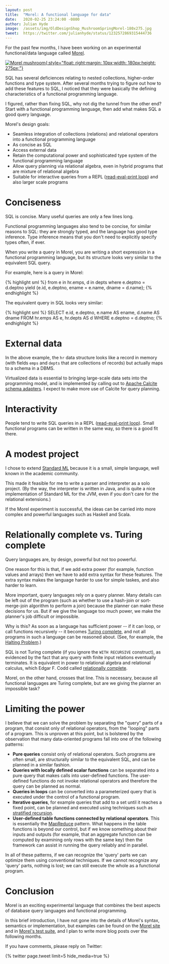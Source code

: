 ```yaml
---
layout: post
title:  "Morel: A functional language for data"
date:   2020-02-25 23:24:00 -0800
author: Julian Hyde
image:  /assets/img/OldDesignShop_MushroomSpringMorel-180x275.jpg
tweet:  https://twitter.com/julianhyde/status/1232572869315444736
---
```


For the past few months, I have been working on an experimental
functional/data language called
[Morel](https://github.com/julianhyde/morel).

[![Morel mushroom](/assets/img/OldDesignShop_MushroomSpringMorel-180x275.jpg "Morel mushroom (credit: OldDesignShop.com)"){:style="float: right;margin: 10px;width: 180px;height: 275px;"}](https://olddesignshop.com/wp-content/uploads/2015/03/OldDesignShop_MushroomSpringMorel-670x1024.jpg)

SQL has several deficiences relating to nested collections,
higher-order functions and type system. After several months trying to
figure out how to add these features to SQL, I noticed that they were
basically the defining characteristics of a functional programming
language.

I figured, rather than fixing SQL, why not dig the tunnel from the
other end?  Start with a functional programming language, then add what
makes SQL a good query language.

Morel's design goals:

* Seamless integration of collections (relations) and relational
  operators into a functional programming language
* As concise as SQL
* Access external data
* Retain the computational power and sophisticated type system of the
  functional programming language
* Allow query planning via relational algebra, even in hybrid programs
  that are mixture of relational algebra
* Suitable for interactive queries from a REPL
  ([read-eval-print loop](https://en.wikipedia.org/wiki/Read%E2%80%93eval%E2%80%93print_loop))
  and also larger scale programs

# Conciseness

SQL is concise. Many useful queries are only a few lines long.

Functional programming languages also tend to be concise, for similar
reasons to SQL: they are strongly typed, and the language has good
type inference. Type inference means that you don't need to explicitly
specify types often, if ever.

When you write a query in Morel, you are writing a short expression in
a functional programming language, but its structure looks very
similar to the equivalent SQL query.

For example, here is a query in Morel:

{% highlight sml %}
from e in hr.emps,
    d in depts
where e.deptno = d.deptno
yield {e.id, e.deptno, ename = e.name, dname = d.name};
{% endhighlight %}

The equivalent query in SQL looks very similar:

{% highlight sml %}
SELECT e.id, e.deptno, e.name AS ename, d.name AS dname
FROM hr.emps AS e,
    hr.depts AS d
WHERE e.deptno = d.deptno;
{% endhighlight %}

# External data

In the above example, the `hr` data structure looks like a record in
memory (with fields `emps` and `depts` that are collections of
records) but actually maps to a schema in a DBMS.

Virtualized data is essential to bringing large-scale data sets into
the programming model, and is implemented by calling out to
[Apache Calcite schema adapters](https://calcite.apache.org/docs/adapter.html).
I expect to make more use of Calcite for query planning.

# Interactivity

People tend to write SQL queries in a REPL
([read-eval-print loop](https://en.wikipedia.org/wiki/Read%E2%80%93eval%E2%80%93print_loop)).
Small functional programs can be written in the same way, so there is
a good fit there.

# A modest project

I chose to extend
[Standard ML](https://en.wikipedia.org/wiki/Standard_ML) because it is
a small, simple language, well known in the academic community.

This made it feasible for me to write a parser and interpreter as a
solo project. (By the way, the interpreter is written in Java, and is
quite a nice implementation of Standard ML for the JVM, even if you
don't care for the relational extensions.)

If the Morel experiment is successful, the ideas can be carried into
more complex and powerful languages such as Haskell and Scala.

# Relationally complete vs. Turing complete

Query languages are, by design, powerful but not too powerful.

One reason for this is that, if we add extra power (for example,
function values and arrays) then we have to add extra syntax for these
features. The extra syntax makes the language harder to use for simple
taskes, and also harder to learn.

More important, query languages rely on a query planner.  Many details
can be left out of the program (such as whether to use a hash-join or
sort-merge-join algorithm to perform a join) because the planner can
make these decisions for us.  But if we give the language too much
power, we make the planner's job difficult or impossible.

Why is this? As soon as a language has sufficient power -- if it can loop,
or call functions recursively -- it becomes
[Turing complete](https://en.wikipedia.org/wiki/Turing_completeness),
and not all programs in such a language can be reasoned about. (See,
for example, the
[Halting Problem](https://en.wikipedia.org/wiki/Halting_problem).)

SQL is not Turing complete (if you ignore the `WITH RECURSIVE`
construct), as evidenced by the fact that any query with finite input
relations eventually terminates. It is equivalent in power to
relational algebra and relational calculus, which Edgar F. Codd called
[relationally complete](https://en.wikipedia.org/wiki/Codd%27s_theorem).

Morel, on the other hand, crosses that line. This is necessary,
because all functional languages are Turing complete, but are we
giving the planner an impossible task?

# Limiting the power

I believe that we can solve the problem by separating the "query"
parts of a program, that consist only of relational operators, from
the "looping" parts of a program. This is unproven at this point, but
is bolstered by the observation that many data-oriented programs fall
into one of the following patterns:

* **Pure queries** consist only of relational operators. Such programs
  are often small, are structurally similar to the equivalent SQL, and
  can be planned in a similar fashion.
* **Queries with locally defined scalar functions** can be separated
  into a pure query that makes calls into user-defined functions. The
  user-defined functions do not invoke relational operators and
  therefore the query can be planned as normal.
* **Queries in loops** can be converted into a parameterized query
  that is executed under the control of a functional program.
* **Iterative queries**, for example queries that add to a set until
  it reaches a fixed point, can be planned and executed using
  techniques such as
  [stratified recursion](http://infolab.stanford.edu/~ullman/fcdb/spr99/lec13.pdf).
* **User-defined table functions connected by relational
  operators**. This is essentially the
  [MapReduce](https://en.wikipedia.org/wiki/MapReduce) pattern.  What
  happens in the table functions is beyond our control, but if we know
  something about their inputs and outputs (for example, that an
  aggregate function can be computed by examining only rows with the
  same key) then the framework can assist in running the query
  reliably and in parallel.

In all of these patterns, if we can recognize the 'query' parts we can
optimize them using conventional techniques. If we cannot recognize
any 'query' parts, nothing is lost; we can still execute the whole as
a functional program.

# Conclusion

Morel is an exciting experimental language that combines the best
aspects of database query languages and functional programming.

In this brief introduction, I have not gone into the details of
Morel's syntax, semantics or implementation, but examples can be found
on the
[Morel site](https://github.com/julianhyde/morel/blob/master/README.md)
and in
[Morel's test suite](https://github.com/julianhyde/morel/tree/master/src/test/resources/script),
and I plan to write more blog posts over the following months.

If you have comments, please reply on Twitter:

<div data_dnt="true">
{% twitter page.tweet limit=5 hide_media=true %}
</div>
